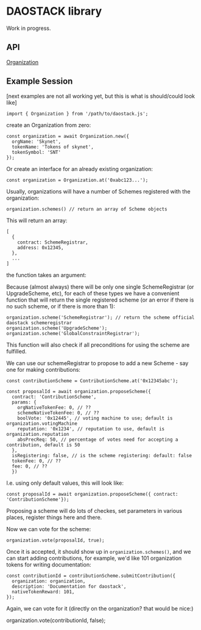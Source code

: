 
# DAOSTACK library

Work in progress.

## API

[Organization](organization.md)

## Example Session
[next examples are not all working yet, but this is what is should/could look like]

    import { Organization } from '/path/to/daostack.js';

create an Organization from zero:

    const organization = await Organization.new({
      orgName: 'Skynet',
      tokenName: 'Tokens of skynet',
      tokenSymbol: 'SNT'
    });

Or create an interface for an already existing organization:

    const organization = Organization.at('0xabc123...');

Usually, organizations will have a number of Schemes registered with the organization:

    organization.schemes() // return an array of Scheme objects

This will return an array:

    [
      {
        contract: SchemeRegistrar,
        address: 0x12345,
      },
      ...
    ]

the function takes an argument:

Because (almost always) there will be only one single SchemeRegistrar (or UpgradeScheme, etc),
for each of these types we have a convenient function that will return the single registered scheme
(or an error if there is no such scheme, or if there is more than 1):


    organization.scheme('SchemeRegistrar'); // return the scheme official daostack schemeregistrar
    organization.scheme('UpgradeScheme');
    organization.scheme('GlobalConstraintRegistrar');


This function will also check if all preconditions for using the scheme are fulfilled.

We can use our schemeRegistrar to propose to add a new Scheme - say one for making contributions:

    const contributionScheme = ContributionScheme.at('0x12345abc');

    const proposalId = await organization.proposeScheme({
      contract: 'ContributionScheme',
      params: {
        orgNativeTokenFee: 0, // ??
        schemeNativeTokenFee: 0, // ??
        boolVote: '0x12445', // voting machine to use; default is organization.votingMachine
        reputation: '0x1234', // reputation to use, default is organization.reputation
        absPrecReq: 50, // percentage of votes need for accepting a contribution, default is 50
      },
      isRegistering: false, // is the scheme registering: default: false
      tokenFee: 0, // ??
      fee: 0, // ??
      })

I.e. using only default values, this will look like:

    const proposalId = await organization.proposeScheme({ contract: 'ContributionScheme'});

Proposing a scheme will do lots of checkes, set parameters in various places, register things here and there.

Now we can vote for the scheme:

    organization.vote(proposalId, true);

Once it is accepted, it should show up in `organization.schemes()`, and we can start adding contributions,
for example, we'd like 101 organization tokens for writing documentation:

    const contributionId = contributionScheme.submitContribution({
      organization: organization,
      description: 'Documentation for daostack',
      nativeTokenReward: 101,
    });

Again, we can vote for it (directly on the organization? that would be nice:)

  organization.vote(contributionId, false);
